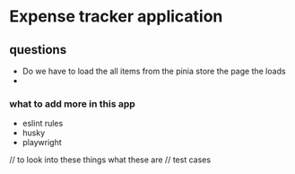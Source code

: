 # Expense tracker application

## questions

- Do we have to load the all items from the pinia store the page the loads
-

### what to add more in this app

- eslint rules
- husky
- playwright

// to look into these things what these are
// test cases
